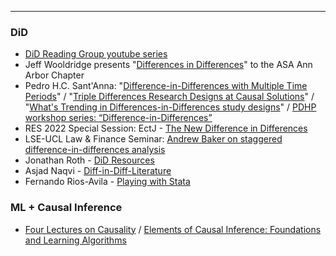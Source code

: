 

---



### DiD

- [DiD Reading Group youtube series](https://www.youtube.com/playlist?list=PLVObvb_htcuBt8mV9yNagt7hK9FL5KXeE)
- Jeff Wooldridge presents "[Differences in Differences](https://www.youtube.com/watch?v=q7fpkYcUu1g)" to the ASA Ann Arbor Chapter
- Pedro H.C. Sant'Anna: "[Difference-in-Differences with Multiple Time Periods](https://www.youtube.com/watch?v=VLviaylakAo)" / "[Triple Differences Research Designs at Causal Solutions](https://www.youtube.com/watch?v=LTuBEwASEJQ)" / "[What's Trending in Differences-in-Differences study designs](https://www.youtube.com/watch?v=Jyat3OZLyRc)" / [PDHP workshop series: “Difference-in-Differences”](https://umich.zoom.us/rec/play/lWbASJGhnl6JTrmwKMp24K1mKC0D4hUpUmH_2FwtN-oezqlh389XysePdyvoI4o8l9g8DLVUuvSnktpi.phbzTEK-QN02r_ek?continueMode=true&_x_zm_rtaid=B_OAF47vQPixJs-eMXNFPg.1675638136968.dd9c1d27c2e3fa8bf0930c863650dc18&_x_zm_rhtaid=515)
- RES 2022 Special Session: EctJ - [The New Difference in Differences](https://www.youtube.com/watch?v=hDSZX_PCK0M)
- LSE-UCL Law & Finance Seminar: [Andrew Baker on staggered difference-in-differences analysis](https://www.youtube.com/watch?v=l1FLtTcpch0)
- Jonathan Roth - [DiD Resources](https://www.jonathandroth.com/did-resources/)
- Asjad Naqvi - [Diff-in-Diff-Literature](https://asjadnaqvi.github.io/DiD/)
- Fernando Rios-Avila - [Playing with Stata](https://friosavila.github.io/playingwithstata/index.html)

### ML + Causal Inference

- [Four Lectures on Causality](https://stat.mit.edu/news/four-lectures-causality/) / [Elements of Causal Inference: Foundations and Learning Algorithms](https://mitp-content-server.mit.edu/books/content/sectbyfn?collid=books_pres_0&id=11283&fn=11283.pdf)
